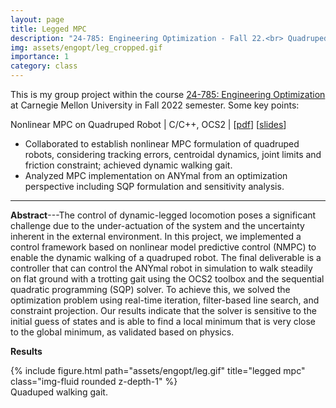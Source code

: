 ```yaml
---
layout: page
title: Legged MPC
description: "24-785: Engineering Optimization - Fall 22.<br> Quadruped Locomotion Through Nonlinear MPC"
img: assets/engopt/leg_cropped.gif
importance: 1
category: class
---
```

This is my group project within the course [24-785: Engineering Optimization](/assets/engopt/Syllabus-1.pdf) at Carnegie Mellon University in Fall 2022 semester. Some key points:

Nonlinear MPC on Quadruped Robot \| C/C++, OCS2 \| [[pdf](/assets/engopt/24_785_Project.pdf)] [[slides](https://docs.google.com/presentation/d/1OexStY2G9-W3HHvMdy2gL0D_vkJwWXlENMZv1wKerUM/edit?usp=sharing)]

- Collaborated to establish nonlinear MPC formulation of quadruped robots, considering tracking errors, centroidal dynamics, joint limits and friction constraint; achieved dynamic walking gait.
- Analyzed MPC implementation on ANYmal from an optimization perspective including SQP formulation and sensitivity analysis.

---

**Abstract**---The control of dynamic-legged locomotion poses a significant challenge due to the under-actuation of the system and the uncertainty inherent in the external environment. In this project, we implemented a control framework based on nonlinear model predictive control (NMPC) to enable the dynamic walking of a quadruped robot. The final deliverable is a controller that can control the ANYmal robot in simulation to walk steadily on flat ground with a trotting gait using the OCS2 toolbox and the sequential quadratic programming (SQP) solver. To achieve this, we solved the optimization problem using real-time iteration, filter-based line search, and constraint projection. Our results indicate that the solver is sensitive to the initial guess of states and is able to find a local minimum that is very close to the global minimum, as validated based on physics.

**Results**

<div class="row justify-content-sm-center">
    <div class="col-sm-6 mt-3 mt-md-0">
        {% include figure.html path="assets/engopt/leg.gif" title="legged mpc" class="img-fluid rounded z-depth-1" %}
    </div>
</div>
<div class="caption">
    Quaduped walking gait.
</div>